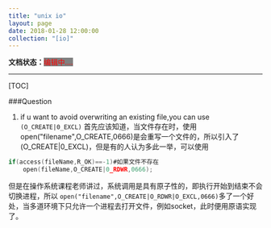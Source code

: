 ```yaml
---
title: "unix io"
layout: page
date: 2018-01-28 12:00:00
collection: "[io]"
---
```

**文档状态：**<a style="color:red;background-color:gray">编辑中....</a>

---

[TOC]

###Question
1. if u want to avoid overwriting an existing file,you can use `(O_CREATE|0_EXCL)`
首先应该知道，当文件存在时，使用open("filename",O_CREATE,0666)是会重写一个文件的，所以引入了(O_CREATE|0_EXCL)，但是有的人认为多此一举，可以使用
```c
if(access(fileName,R_OK)==-1)#如果文件不存在
    open(fileName,O_CREATE|0_RDWR,0666);
```
但是在操作系统课程老师讲过，系统调用是具有原子性的，即执行开始到结束不会切换进程，所以
`open("filename",O_CREATE|O_RDWR|O_EXCL,0666)`多了一个好处，当多道环境下只允许一个进程去打开文件，例如socket，此时便用原语实现了。
